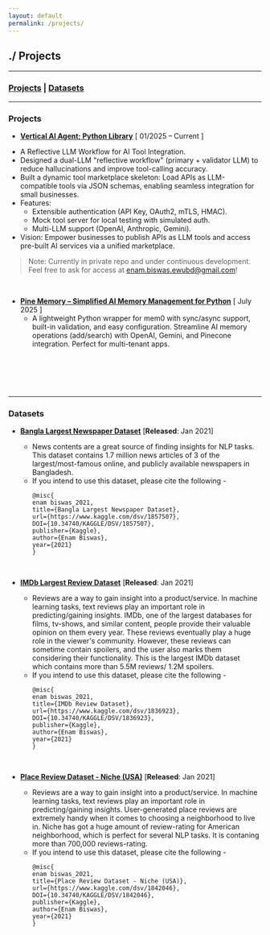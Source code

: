 ```yaml
---
layout: default
permalink: /projects/
---
```


## ./ Projects
---
### [Projects](#projects) | [Datasets](#datasets)
---

### Projects<a name="projects"></a>

 * [**Vertical AI Agent; Python Library**](/vertical-ai-agent/) [ 01/2025 – Current ]
  - A Reflective LLM Workflow for AI Tool Integration.
  - Designed a dual-LLM "reflective workflow" (primary + validator LLM) to reduce hallucinations and improve tool-calling accuracy.
  - Built a dynamic tool marketplace skeleton: Load APIs as LLM-compatible tools via JSON schemas, enabling seamless integration for small businesses.
  - Features:
    * Extensible authentication (API Key, OAuth2, mTLS, HMAC).
    * Mock tool server for local testing with simulated auth.
    * Multi-LLM support (OpenAI, Anthropic, Gemini).
  - Vision: Empower businesses to publish APIs as LLM tools and access pre-built AI services via a unified marketplace.
  > Note: Currently in private repo and under continuous development. Feel free to ask for access at [enam.biswas.ewubd@gmail.com](mailto:enam.biswas.ewubd@gmail.com)!

<br>

* [**Pine Memory – Simplified AI Memory Management for Python**](https://github.com/e-biswas/pine_memory) [ July 2025 ]
  - A lightweight Python wrapper for mem0 with sync/async support, built-in validation, and easy configuration. Streamline AI memory operations (add/search) with OpenAI, Gemini, and Pinecone integration. Perfect for multi-tenant apps.


<br>
<br>
<br>
<br>


---
### Datasets<a name="datasets"></a>

* [**Bangla Largest Newspaper Dataset**](https://www.kaggle.com/ebiswas/bangla-largest-newspaper-dataset) \[**Released**: Jan 2021\]

  * News contents are a great source of finding insights for NLP tasks. This dataset contains 1.7 million news articles of 3 of the largest/most-famous online, and publicly available newspapers in Bangladesh.
  * If you intend to use this dataset, please cite the following -
    ```
    @misc{
    enam biswas_2021, 
    title={Bangla Largest Newspaper Dataset},
    url={https://www.kaggle.com/dsv/1857507}, 
    DOI={10.34740/KAGGLE/DSV/1857507}, 
    publisher={Kaggle}, 
    author={Enam Biswas}, 
    year={2021} 
    }
    ```
<br> 

* [**IMDb Largest Review Dataset**](https://www.kaggle.com/ebiswas/imdb-review-dataset) \[**Released**: Jan 2021\]

  * Reviews are a way to gain insight into a product/service. In machine learning tasks, text reviews play an important role in predicting/gaining insights. IMDb, one of the largest databases for films, tv-shows, and similar content, people provide their valuable opinion on them every year. These reviews eventually play a huge role in the viewer's community. However, these reviews can sometime contain spoilers, and the user also marks them considering their functionality. This is the largest IMDb dataset which contains more than 5.5M reviews/ 1.2M spoilers.
  * If you intend to use this dataset, please cite the following -
    ```
    @misc{
    enam biswas_2021, 
    title={IMDb Review Dataset}, 
    url={https://www.kaggle.com/dsv/1836923}, 
    DOI={10.34740/KAGGLE/DSV/1836923}, 
    publisher={Kaggle}, 
    author={Enam Biswas}, 
    year={2021}
    }
    ```
<br> 

* [**Place Review Dataset - Niche (USA)**](https://www.kaggle.com/ebiswas/place-review-dataset-niche-usa) \[**Released**: Jan 2021\]

  * Reviews are a way to gain insight into a product/service. In machine learning tasks, text reviews play an important role in predicting/gaining insights. User-generated place reviews are extremely handy when it comes to choosing a neighborhood to live in. Niche has got a huge amount of review-rating for American neighborhood, which is perfect for several NLP tasks. It is contaning more than 700,000 reviews-rating.
  * If you intend to use this dataset, please cite the following -
    ```
    @misc{
    enam biswas_2021, 
    title={Place Review Dataset - Niche (USA)}, 
    url={https://www.kaggle.com/dsv/1842046}, 
    DOI={10.34740/KAGGLE/DSV/1842046}, 
    publisher={Kaggle}, 
    author={Enam Biswas}, 
    year={2021} 
    }
    ```
    
  
